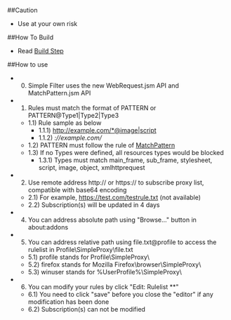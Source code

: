 ##Caution

- Use at your own risk

##How To Build

- Read <a href="https://github.com/jc3213/Misc/blob/master/Manual/en-US/HowToBuild.md">Build Step</a>

##How to use

- 0) Simple Filter uses the new WebRequest.jsm API and MatchPattern.jsm API
- 1) Rules must match the format of PATTERN or PATTERN@Type1|Type2|Type3
  - 1.1) Rule sample as below
    - 1.1.1) http://example.com/*@image|script
    - 1.1.2) <font color="black">*</font>://example.com/*
  - 1.2) PATTERN must follow the rule of <a href="https://developer.mozilla.org/en-US/Add-ons/WebExtensions/Match_patterns">MatchPattern</a>
  - 1.3) If no Types were defined, all resources types would be blocked
    - 1.3.1) Types must match main_frame, sub_frame, stylesheet, script, image, object, xmlhttprequest
- 2) Use remote address http:// or https:// to subscribe proxy list, compatible with base64 encoding
  - 2.1) For example, https://test.com/testrule.txt (not available)
  - 2.2) Subscription(s) will be updated in 4 days
- 4) You can address absolute path using "Browse..." button in about:addons
- 5) You can address relative path using file.txt@profile to access the rulelist in Profile\SimpleProxy\file.txt
  - 5.1) profile stands for Profile\SimpleProxy\
  - 5.2) firefox stands for Mozilla Firefox\browser\SimpleProxy\
  - 5.3) winuser stands for %UserProfile%\SimpleProxy\
- 6) You can modify your rules by click "Edit: Rulelist **"
  - 6.1) You need to click "save" before you close the "editor" if any modification has been done
  - 6.2) Subscription(s) can not be modified
